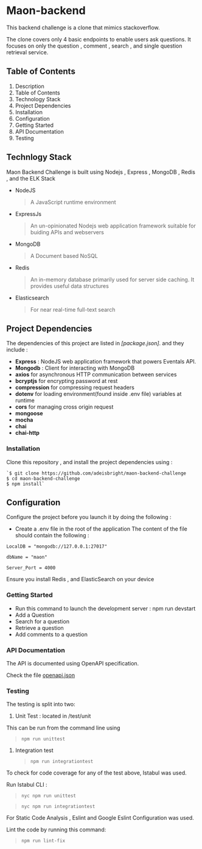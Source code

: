 # Maon-backend

This backend challenge is a clone that mimics stackoverflow.

The clone covers only 4 basic endpoints to enable users ask questions. It focuses on only the question , comment , search , and single question retrieval service.

## Table of Contents

1. Description
1. Table of Contents
1. Technology Stack
1. Project Dependencies
1. Installation
1. Configuration
1. Getting Started
1. API Documentation
1. Testing

## Technlogy Stack

Maon Backend Challenge is built using Nodejs , Express , MongoDB , Redis , and the ELK Stack

-   NodeJS

    > A JavaScript runtime environment

-   ExpressJs

    > An un-opinionated Nodejs web application framework suitable for buiding APIs and webservers

-   MongoDB

    > A Document based NoSQL

-   Redis

    > An in-memory database primarily used for server side caching. It provides useful data structures

-   Elasticsearch
    > For near real-time full-text search

## Project Dependencies

The dependencies of this project are listed in _[package.json]_. and they include :

-   **Express** : NodeJS web application framework that powers Eventals API.
-   **Mongodb** : Client for interacting with MongoDB
-   **axios** for asynchronous HTTP communication between services
-   **bcryptjs** for encrypting password at rest
-   **compression** for compressing request headers
-   **dotenv** for loading environment(found inside .env file) variables at runtime
-   **cors** for managing cross origin request
-   **mongoose**
-   **mocha**
-   **chai**
-   **chai-http**

### Installation

Clone this repository , and install the project dependencies using :

>

    `$ git clone https://github.com/adeisbright/maon-backend-challenge
    $ cd maon-backend-challenge
    $ npm install`

## Configuration

Configure the project before you launch it by doing the following :

-   Create a .env file in the root of the application
    The content of the file should contain the following :

>

    LocalDB = "mongodb://127.0.0.1:27017"

    dbName = "maon"

    Server_Port = 4000

Ensure you install Redis , and ElasticSearch on your device

### Getting Started

-   Run this command to launch the development server : npm run devstart
-   Add a Question
-   Search for a question
-   Retrieve a question
-   Add comments to a question

### API Documentation

The API is documented using OpenAPI specification.

Check the file [openapi.json](http://github.com/adeisbright/maon-backend/openapi.json)

### Testing

The testing is split into two:

1. Unit Test : located in /test/unit

This can be run from the command line using

> `npm run unittest`

1. Integration test
    > `npm run integrationtest`

To check for code coverage for any of the test above, Istabul was used.

Run Istabul CLI :

> `nyc npm run unittest`

> `nyc npm run integrationtest`

For Static Code Analysis , Eslint and Google Eslint Configuration was used.

Lint the code by running this command:

> `npm run lint-fix`
